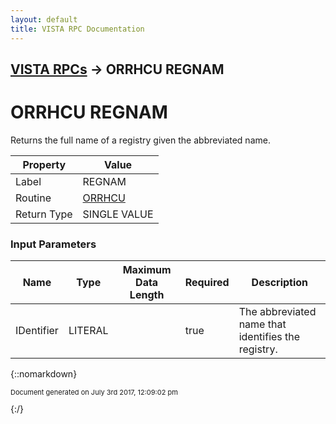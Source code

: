 ```yaml
---
layout: default
title: VISTA RPC Documentation
---
```


## [VISTA RPCs](TableOfContents) &#8594; ORRHCU REGNAM
# ORRHCU REGNAM

Returns the full name of a registry given the abbreviated name.

Property | Value
--- | ---
Label | REGNAM
Routine | [ORRHCU](http://code.osehra.org/dox/Routine_ORRHCU_source.html)
Return Type | SINGLE VALUE


### Input Parameters

Name | Type | Maximum Data Length | Required | Description
--- | --- | --- | --- | ---
IDentifier | LITERAL |  | true | The abbreviated name that identifies the registry.



{::nomarkdown} <br/><p style="font-size: 11px">Document generated on July 3rd 2017, 12:09:02 pm</p>{:/}